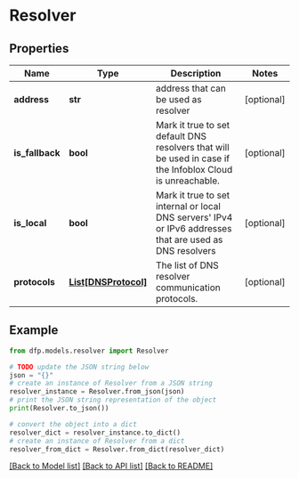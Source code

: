 # Resolver


## Properties

Name | Type | Description | Notes
------------ | ------------- | ------------- | -------------
**address** | **str** | address that can be used as resolver | [optional] 
**is_fallback** | **bool** | Mark it true to set default DNS resolvers that will be used in case if the Infoblox Cloud is unreachable. | [optional] 
**is_local** | **bool** | Mark it true to set internal or local DNS servers&#39; IPv4 or IPv6 addresses that are used as DNS resolvers | [optional] 
**protocols** | [**List[DNSProtocol]**](DNSProtocol.md) | The list of DNS resolver communication protocols. | [optional] 

## Example

```python
from dfp.models.resolver import Resolver

# TODO update the JSON string below
json = "{}"
# create an instance of Resolver from a JSON string
resolver_instance = Resolver.from_json(json)
# print the JSON string representation of the object
print(Resolver.to_json())

# convert the object into a dict
resolver_dict = resolver_instance.to_dict()
# create an instance of Resolver from a dict
resolver_from_dict = Resolver.from_dict(resolver_dict)
```
[[Back to Model list]](../README.md#documentation-for-models) [[Back to API list]](../README.md#documentation-for-api-endpoints) [[Back to README]](../README.md)


